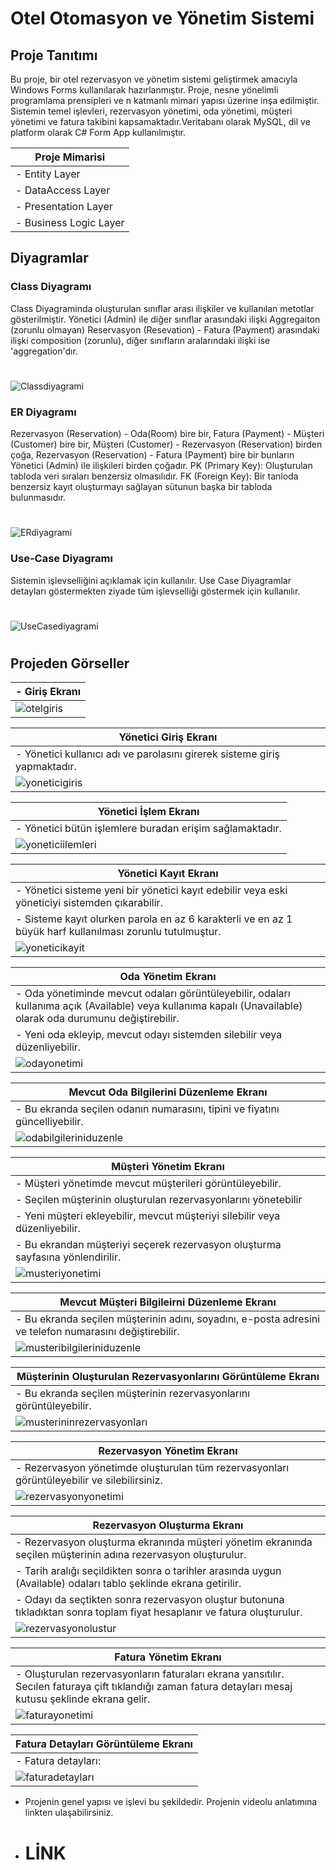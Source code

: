  #  Otel Otomasyon ve Yönetim Sistemi
##  Proje Tanıtımı
Bu proje, bir otel rezervasyon ve yönetim sistemi geliştirmek amacıyla Windows Forms kullanılarak hazırlanmıştır. Proje, nesne yönelimli programlama prensipleri ve  n katmanlı mimari yapısı üzerine inşa edilmiştir. Sistemin temel işlevleri, rezervasyon yönetimi, oda yönetimi, müşteri yönetimi ve fatura takibini kapsamaktadır.Veritabanı olarak MySQL, dil ve platform olarak C# Form App kullanılmıştır.


| Proje Mimarisi |
|----------------------------|
| - Entity Layer |
| - DataAccess Layer |
| - Presentation Layer |
| - Business Logic Layer |


 ## Diyagramlar
 ### Class Diyagramı 
Class Diyagraminda oluşturulan sınıflar arası ilişkiler ve kullanılan metotlar gösterilmiştir. Yönetici (Admin) ile diğer sınıflar arasındaki ilişki Aggregaiton (zorunlu olmayan) Reservasyon (Resevation) - Fatura (Payment) arasındaki ilişki composition (zorunlu), diğer sınıfların aralarındaki ilişki ise 'aggregation'dır.
#
![Classdiyagrami](https://github.com/user-attachments/assets/7c2ec3ee-d83e-42ea-9dbd-b1c01a4b4180)


### ER Diyagramı
Rezervasyon (Reservation)  - Oda(Room) bire bir, Fatura (Payment) - Müşteri (Customer) bire bir, Müşteri (Customer) - Rezervasyon (Reservation) birden çoğa, Rezervasyon (Reservation) - Fatura (Payment) bire bir bunların Yönetici (Admin) ile ilişkileri birden çoğadır. 
PK (Primary Key): Oluşturulan tabloda veri sıraları benzersiz olmasılıdır.
FK (Foreign Key): Bir tanloda benzersiz kayıt oluşturmayı sağlayan sütunun başka bir tabloda bulunmasıdır.
#
![ERdiyagrami](https://github.com/user-attachments/assets/3bdfa2bf-d0fe-46ee-be3a-48915312470b)


### Use-Case Diyagramı
Sistemin işlevselliğini açıklamak için kullanılır. Use Case Diyagramlar detayları göstermekten ziyade tüm işlevselliği göstermek için kullanılır.
#
![UseCasediyagrami](https://github.com/user-attachments/assets/3ad1a182-8d73-4732-8fd7-1f457cb5ecca)
#
#
#
## Projeden Görseller
 | - Giriş Ekranı |
 |----------------------------|
 | ![otelgiris](https://github.com/user-attachments/assets/b16d031d-3b01-4c09-8482-815e52cfce42) |

| Yönetici Giriş Ekranı |
|----------------------------|
| - Yönetici kullanıcı adı ve parolasını girerek sisteme giriş yapmaktadır. |
| ![yoneticigiris](https://github.com/user-attachments/assets/080c949d-55d7-43b7-9cb2-aec9e0612c80) |

| Yönetici İşlem Ekranı |
|----------------------------|
| - Yönetici bütün işlemlere buradan erişim sağlamaktadır. |
| ![yoneticiilemleri](https://github.com/user-attachments/assets/3ef420f6-efdf-41e7-86eb-fdbac2bf0046) |

| Yönetici Kayıt Ekranı |
|----------------------------|
| - Yönetici sisteme yeni bir yönetici kayıt edebilir veya eski yöneticiyi sistemden çıkarabilir. |
| - Sisteme kayıt olurken parola en az 6 karakterli ve en az 1 büyük harf kullanılması zorunlu tutulmuştur. |
| ![yoneticikayit](https://github.com/user-attachments/assets/a4877ca9-b8d3-4056-a31e-c4308c809f48) |

| Oda Yönetim Ekranı |
 |----------------------------|
| - Oda yönetiminde mevcut odaları görüntüleyebilir, odaları kullanıma açık (Available) veya kullanıma kapalı (Unavailable) olarak oda durumunu değiştirebilir. |
| - Yeni oda ekleyip, mevcut odayı sistemden silebilir veya düzenliyebilir. |
| ![odayonetimi](https://github.com/user-attachments/assets/6d573fa4-ebe9-4fe9-b44f-3aecf7dfdb51) |

| Mevcut Oda Bilgilerini Düzenleme Ekranı |
 |----------------------------|
| - Bu ekranda seçilen odanın numarasını, tipini ve fiyatını güncelliyebilir. |
|  ![odabilgileriniduzenle](https://github.com/user-attachments/assets/566e8f39-7821-4a3d-99b8-d82bbf171e45) |

| Müşteri Yönetim Ekranı |
 |----------------------------|
| - Müşteri yönetimde mevcut müşterileri görüntüleyebilir. |
| - Seçilen müşterinin oluşturulan rezervasyonlarını yönetebilir |
| - Yeni müşteri ekleyebilir, mevcut müşteriyi silebilir veya düzenliyebilir. |
| - Bu ekrandan müşteriyi seçerek rezervasyon oluşturma sayfasına yönlendirilir. |
|  ![musteriyonetimi](https://github.com/user-attachments/assets/4e0a504a-72e9-4bc1-a050-7f2d3f513fcd) |

| Mevcut Müşteri Bilgileirni Düzenleme Ekranı |
 |----------------------------|
| - Bu ekranda seçilen müşterinin adını, soyadını, e-posta adresini ve telefon numarasını değiştirebilir. |
|  ![musteribilgileriniduzenle](https://github.com/user-attachments/assets/b68a9d0c-385c-4925-97a7-85e1e3807a69) |

|  Müşterinin Oluşturulan Rezervasyonlarını Görüntüleme Ekranı |
 |----------------------------|
| - Bu ekranda seçilen  müşterinin rezervasyonlarını görüntüleyebilir. |
|  ![musterininrezervasyonları](https://github.com/user-attachments/assets/06709495-ce66-444b-a45b-f51d4f89a6a9) |

| Rezervasyon Yönetim Ekranı |
 |----------------------------|
| - Rezervasyon yönetimde oluşturulan tüm rezervasyonları görüntüleyebilir ve silebilirsiniz. |
| ![rezervasyonyonetimi](https://github.com/user-attachments/assets/8bf3a3ce-eac3-400e-b808-15507ec5370d) |

| Rezervasyon Oluşturma Ekranı |
 |----------------------------|
| - Rezervasyon oluşturma ekranında müşteri yönetim ekranında seçilen müşterinin adına rezervasyon oluşturulur. |
| - Tarih aralığı seçildikten sonra o tarihler arasında uygun (Available) odaları tablo şeklinde ekrana getirilir. |
| - Odayı da seçtikten sonra rezervasyon oluştur butonuna tıkladıktan sonra toplam fiyat hesaplanır ve fatura oluşturulur. |
|  ![rezervasyonolustur](https://github.com/user-attachments/assets/968597d9-240a-4338-8175-2c0c9bc7946b) |


| Fatura Yönetim Ekranı |
 |----------------------------|
| - Oluşturulan rezervasyonların faturaları ekrana yansıtılır. Secılen faturaya çift tıklandığı zaman fatura detayları mesaj kutusu şeklinde ekrana gelir. |
|  ![faturayonetimi](https://github.com/user-attachments/assets/b43679cb-fb93-4290-a7ad-0b3a5d7e5f6b) |

| Fatura Detayları Görüntüleme Ekranı |
 |----------------------------|
| - Fatura detayları: |
|  ![faturadetayları](https://github.com/user-attachments/assets/26206098-8ed0-4ada-96c4-d3f07d885377) |

- Projenin genel yapısı ve işlevi bu şekildedir. Projenin videolu anlatımına linkten ulaşabilirsiniz.
- # LİNK











